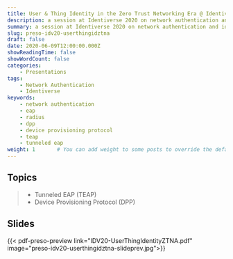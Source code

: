 ```yaml
---
title: User & Thing Identity in the Zero Trust Networking Era @ Identiverse 2020
description: a session at Identiverse 2020 on network authentication and identity in the zero trust networking era
summary: a session at Identiverse 2020 on network authentication and identity in the zero trust networking era
slug: preso-idv20-userthingidztna
draft: false
date: 2020-06-09T12:00:00.000Z
showReadingTime: false
showWordCount: false
categories:
    - Presentations
tags:
    - Network Authentication
    - Identiverse
keywords: 
    - network authentication
    - eap
    - radius 
    - dpp
    - device provisioning protocol
    - teap
    - tunneled eap
weight: 1       # You can add weight to some posts to override the default sorting (date descending)
---
```


## Topics

> - Tunneled EAP (TEAP)
> - Device Provisioning Protocol (DPP)

## Slides

{{< pdf-preso-preview link="IDV20-UserThingIdentityZTNA.pdf" image="preso-idv20-userthingidztna-slideprev.jpg">}}
